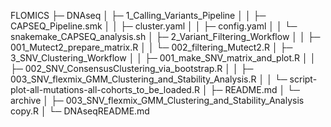 FLOMICS
├─ DNAseq
│  ├─ 1_Calling_Variants_Pipeline
│  │  ├─ CAPSEQ_Pipeline.smk
│  │  ├─ cluster.yaml
│  │  ├─ config.yaml
│  │  └─ snakemake_CAPSEQ_analysis.sh
│  ├─ 2_Variant_Filtering_Workflow
│  │  ├─ 001_Mutect2_prepare_matrix.R
│  │  └─ 002_filtering_Mutect2.R
│  ├─ 3_SNV_Clustering_Workflow
│  │  ├─ 001_make_SNV_matrix_and_plot.R
│  │  ├─ 002_SNV_ConsensusClustering_via_bootstrap.R
│  │  ├─ 003_SNV_flexmix_GMM_Clustering_and_Stability_Analysis.R
│  │  └─ script-plot-all-mutations-all-cohorts_to_be_loaded.R
│  ├─ README.md
│  └─ archive
│     ├─ 003_SNV_flexmix_GMM_Clustering_and_Stability_Analysis copy.R
│     └─ DNAseqREADME.md